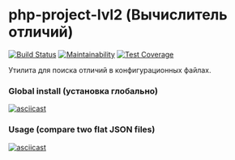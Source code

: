 # php-project-lvl2 (Вычислитель отличий)

[![Build Status](https://travis-ci.org/Dvengroff/php-project-lvl2.svg?branch=master)](https://travis-ci.org/Dvengroff/php-project-lvl2)
[![Maintainability](https://api.codeclimate.com/v1/badges/4782576c0c7c11fbe71b/maintainability)](https://codeclimate.com/github/Dvengroff/php-project-lvl2/maintainability)
[![Test Coverage](https://api.codeclimate.com/v1/badges/4782576c0c7c11fbe71b/test_coverage)](https://codeclimate.com/github/Dvengroff/php-project-lvl2/test_coverage)

Утилита для поиска отличий в конфигурационных файлах.

### Global install (установка глобально)

[![asciicast](https://asciinema.org/a/49cd5FePFu5Cmm3xYr1p89TFu.svg)](https://asciinema.org/a/49cd5FePFu5Cmm3xYr1p89TFu)

### Usage (compare two flat JSON files)

[![asciicast](https://asciinema.org/a/E9k2vzdT1CE3v5ZbeH1264htW.svg)](https://asciinema.org/a/E9k2vzdT1CE3v5ZbeH1264htW)
